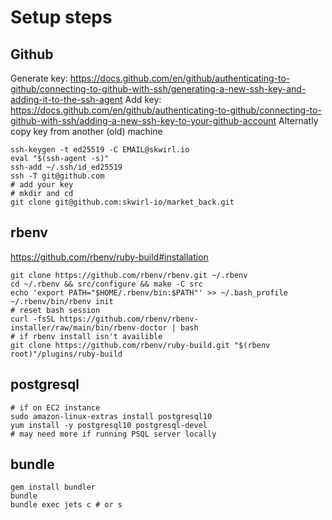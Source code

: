 # Setup steps

## Github

Generate key: https://docs.github.com/en/github/authenticating-to-github/connecting-to-github-with-ssh/generating-a-new-ssh-key-and-adding-it-to-the-ssh-agent
Add key: https://docs.github.com/en/github/authenticating-to-github/connecting-to-github-with-ssh/adding-a-new-ssh-key-to-your-github-account
Alternatly copy key from another (old) machine

```
ssh-keygen -t ed25519 -C EMAIL@skwirl.io
eval "$(ssh-agent -s)"
ssh-add ~/.ssh/id_ed25519
ssh -T git@github.com
# add your key
# mkdir and cd
git clone git@github.com:skwirl-io/market_back.git
```

## rbenv

https://github.com/rbenv/ruby-build#installation

```
git clone https://github.com/rbenv/rbenv.git ~/.rbenv
cd ~/.rbenv && src/configure && make -C src
echo 'export PATH="$HOME/.rbenv/bin:$PATH"' >> ~/.bash_profile
~/.rbenv/bin/rbenv init
# reset bash session
curl -fsSL https://github.com/rbenv/rbenv-installer/raw/main/bin/rbenv-doctor | bash
# if rbenv install isn't availible
git clone https://github.com/rbenv/ruby-build.git "$(rbenv root)"/plugins/ruby-build
```

## postgresql

```
# if on EC2 instance
sudo amazon-linux-extras install postgresql10
yum install -y postgresql10 postgresql-devel
# may need more if running PSQL server locally
```

## bundle

```
gem install bundler
bundle
bundle exec jets c # or s
```
